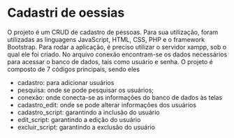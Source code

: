 
# Cadastri de oessias

O projeto é um CRUD de cadastro de pessoas.
Para sua utilização, foram utilizadas as linguagens JavaScript, HTML, CSS, PHP e o framework Bootstrap.
Para rodar a aplicação, é preciso utilizar o servidor xampp, sob o qual ele foi criado. 
No arquivo conexão encontram-se os dados necessários para acessar o banco de dados, tais como usuário e senha.
O projeto é composto de 7 códigos principais, sendo eles
- cadastro: para adicionar usuários
- pesquisa: onde se pode pesquisar os usuários;
- conexão: onde conecta-se as informações do banco de dados às telas
- cadastro_edit: onde se pode alterar informações dos usuários 
- cadastro_script: garantindo a inclusão do usuário
- edit_script: garantindo a edição do usuário
- excluir_script: garantindo a exclusão do usuário


